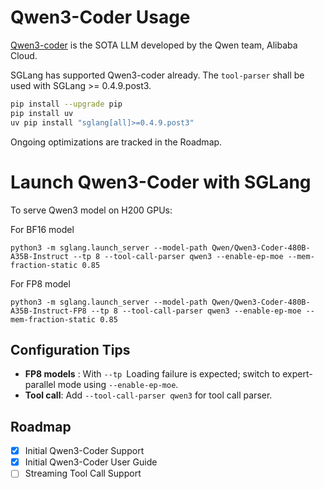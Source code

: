 # Qwen3-Coder Usage
[Qwen3-coder]([https://github.com/QwenLM/Qwen3](https://github.com/QwenLM/Qwen3-Coder)) is the SOTA LLM developed by the Qwen team, Alibaba Cloud.

SGLang has supported Qwen3-coder already. The `tool-parser` shall be used with SGLang >= 0.4.9.post3.

```bash
pip install --upgrade pip
pip install uv
uv pip install "sglang[all]>=0.4.9.post3"
```

Ongoing optimizations are tracked in the Roadmap. 

# Launch Qwen3-Coder with SGLang

To serve Qwen3 model on H200 GPUs:

For BF16 model

```
python3 -m sglang.launch_server --model-path Qwen/Qwen3-Coder-480B-A35B-Instruct --tp 8 --tool-call-parser qwen3 --enable-ep-moe --mem-fraction-static 0.85
```

For FP8 model

```
python3 -m sglang.launch_server --model-path Qwen/Qwen3-Coder-480B-A35B-Instruct-FP8 --tp 8 --tool-call-parser qwen3 --enable-ep-moe --mem-fraction-static 0.85
```


## Configuration Tips
* **FP8 models** : With `--tp` Loading failure is expected; switch to expert-parallel mode using ```--enable-ep-moe```.
* **Tool call**: Add ```--tool-call-parser qwen3``` for tool call parser. 

## Roadmap
* [x] Initial Qwen3-Coder Support
* [x] Initial Qwen3-Coder User Guide
* [ ] Streaming Tool Call Support

